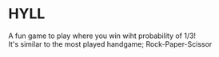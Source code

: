 <h1>HYLL</h1>

<!--<h3>A Game</h3>-->

A fun game to play where you win wiht probability of 1/3! <br>
It's similar to the most played handgame; Rock-Paper-Scissor
